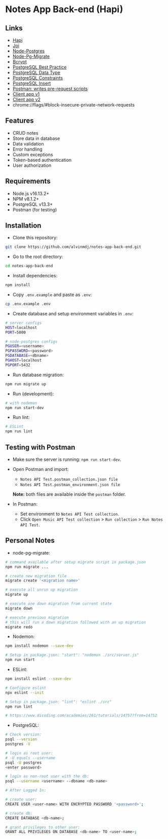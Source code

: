 # Notes App Back-end (Hapi)

## Links

- [Hapi](https://hapi.dev/)
- [Joi](https://joi.dev/api/)
- [Node-Postgres](https://node-postgres.com/)
- [Node-Pg-Migrate](https://www.npmjs.com/package/node-pg-migrate)
- [Bcrypt](https://www.npmjs.com/package/bcrypt)
- [PostgreSQL Best Practice](https://wiki.postgresql.org/wiki/Don't_Do_This)
- [PostgreSQL Data Type](https://www.postgresql.org/docs/current/datatype.html)
- [PostgreSQL Constraints](https://www.postgresql.org/docs/current/ddl-constraints.html)
- [PostgreSQL Insert](https://www.postgresql.org/docs/current/sql-insert.html)
- [Postman: writes pre-request scripts](https://learning.postman.com/docs/writing-scripts/script-references/postman-sandbox-api-reference/#sending-requests-from-scripts)
- [Client app v1](http://notesapp-v1.dicodingacademy.com/)
- [Client app v2](http://notesapp-v2.dicodingacademy.com/)
- chrome://flags/#block-insecure-private-network-requests

## Features

- CRUD notes
- Store data in database
- Data validation
- Error handling
- Custom exceptions
- Token-based authentication
- User authorization

## Requirements

- Node.js v16.13.2+
- NPM v8.1.2+
- PostgreSQL v13.3+
- Postman (for testing)

## Installation

- Clone this repository:

```sh
git clone https://github.com/alvinmdj/notes-app-back-end.git
```

- Go to the root directory:

```sh
cd notes-app-back-end
```

- Install dependencies:

```sh
npm install
```

- Copy ```.env.example``` and paste as ```.env```:

```sh
cp .env.example .env
```

- Create database and setup environment variables in ```.env```:

```sh
# server configs
HOST=localhost
PORT=5000

# node-postgres configs
PGUSER=<username>
PGPASSWORD=<password>
PGDATABASE=<dbname>
PGHOST=localhost
PGPORT=5432
```

- Run database migration:

```sh
npm run migrate up
```

- Run (development):

```sh
# with nodemon
npm run start-dev
```

- Run lint:

```sh
# ESLint
npm run lint
```

## Testing with Postman

- Make sure the server is running: ```npm run start-dev```.

- Open Postman and import:
  - ```Notes API Test.postman_collection.json file```
  - ```Notes API Test.postman_environment.json file```

  **Note:** both files are available inside the ```postman``` folder.

- In Postman:
  - Set environment to ```Notes API Test collection```.
  - Click ```Open Music API Test collection``` > ```Run collection``` > ```Run Notes API Test```.

## Personal Notes

- node-pg-migrate:

```sh
# command available after setup migrate script in package.json
npm run migrate ...

# create new migration file
migrate create '<migration name>'

# execute all unrun up migration
migrate up

# execute one down migration from current state
migrate down

# execute previous migration
# this will run a down migration followed with an up migration
migrate redo
```

- Nodemon:

```sh
npm install nodemon --save-dev

# Setup in package.json: "start": "nodemon ./src/server.js"
npm run start
```

- ESLint:

```sh
npm install eslint --save-dev

# Configure eslint
npx eslint --init

# Setup in package.json: "lint": "eslint ./src"
npm run lint

# https://www.dicoding.com/academies/261/tutorials/14757?from=14752
```

- PostgreSQL:

```sh
# Check version:
psql --version
postgres -V

# login as root user:
# -U equals --username
psql -U postgres
<enter password>

# login as non-root user with the db:
psql --username <username> --dbname <db-name>

# After Logged In:

# create user:
CREATE USER <user-name> WITH ENCRYPTED PASSWORD '<password>';

# create db:
CREATE DATABASE <db-name>;

# grant privileges to other user:
GRANT ALL PRIVILEGES ON DATABASE <db-name> TO <user-name>;
```
